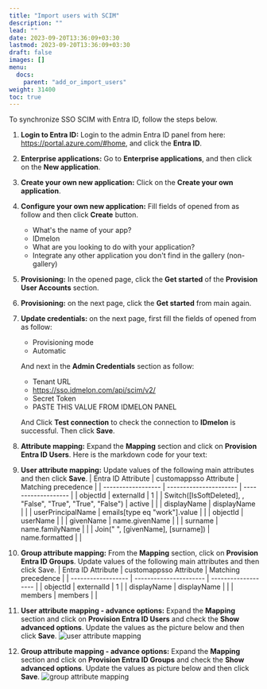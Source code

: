 ```yaml
---
title: "Import users with SCIM"
description: ""
lead: ""
date: 2023-09-20T13:36:09+03:30
lastmod: 2023-09-20T13:36:09+03:30
draft: false
images: []
menu:
  docs:
    parent: "add_or_import_users"
weight: 31400
toc: true
---
```


To synchronize SSO SCIM with Entra ID, follow the steps below.

1. **Login to Entra ID:** Login to the admin Entra ID panel from here: <https://portal.azure.com/#home>, and click the **Entra ID**.
2. **Enterprise applications:** Go to **Enterprise applications**, and then click on the **New application**.
3. **Create your own new application:** Click on the **Create your own application**.
4. **Configure your own new application:** Fill fields of opened from as follow and then click **Create** button.
    - What's the name of your app?
    - IDmelon
    - What are you looking to do with your application?
    - Integrate any other application you don't find in the gallery (non-gallery)
5. **Provisioning:** In the opened page, click the **Get started** of the **Provision User Accounts** section.
6. **Provisioning:** on the next page, click the **Get started** from main again.
7. **Update credentials:** on the next page, first fill the fields of opened from as follow:
    - Provisioning mode
    - Automatic

    And next in the **Admin Credentials** section as follow:
    - Tenant URL
    - <https://sso.idmelon.com/api/scim/v2/>
    - Secret Token
    - PASTE THIS VALUE FROM IDMELON PANEL

    And Click **Test connection** to check the connection to **IDmelon** is successful. Then click **Save**.
8. **Attribute mapping:** Expand the **Mapping** section and click on **Provision Entra ID Users**.
Here is the markdown code for your text:
9. **User attribute mapping:** Update values of the following main attributes and then click **Save**.
| Entra ID Attribute | customappsso Attribute | Matching precedence |
| ------------------ | ---------------------- | ------------------- |
| objectId           | externalId             | 1                   |
| Switch([IsSoftDeleted], , "False", "True", "True", "False") | active |  |
| displayName        | displayName            |                     |
| userPrincipalName  | emails[type eq "work"].value |  |
| objectId           | userName               |                     |
| givenName          | name.givenName         |                     |
| surname            | name.familyName        |                     |
| Join(" ", [givenName], [surname]) | name.formatted |  |
10. **Group attribute mapping:** From the **Mapping** section, click on **Provision Entra ID Groups**. Update values of the following main attributes and then click Save.
| Entra ID Attribute | customappsso Attribute | Matching precedence |
| ------------------ | ---------------------- | ------------------- |
| objectId           | externalId             | 1                   |
| displayName        | displayName            |                     |
| members            | members                |                     |
11. **User attribute mapping - advance options:** Expand the **Mapping** section and click on **Provision Entra ID Users** and check the **Show advanced options**. Update the values as the picture below and then click **Save**.
![user attribute mapping](/images/vendor/add_or_import_users/user_attribute_mapping.png)
12. **Group attribute mapping - advance options:** Expand the **Mapping** section and click on **Provision Entra ID Groups** and check the **Show advanced options**. Update the values as picture below and then click **Save**.
![group attribute mapping](/images/vendor/add_or_import_users/group_attribute_mapping.png)
